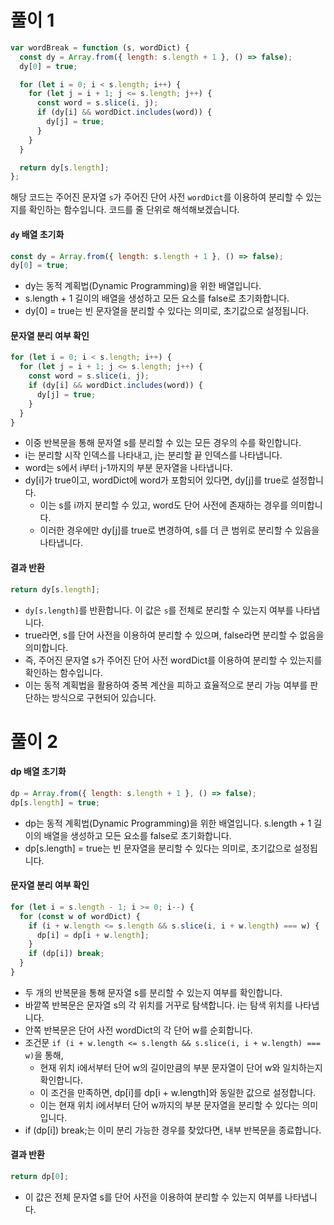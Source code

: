 # 풀이 1

```js
var wordBreak = function (s, wordDict) {
  const dy = Array.from({ length: s.length + 1 }, () => false);
  dy[0] = true;

  for (let i = 0; i < s.length; i++) {
    for (let j = i + 1; j <= s.length; j++) {
      const word = s.slice(i, j);
      if (dy[i] && wordDict.includes(word)) {
        dy[j] = true;
      }
    }
  }

  return dy[s.length];
};
```

해당 코드는 주어진 문자열 `s`가 주어진 단어 사전 `wordDict`를 이용하여 분리할 수 있는지를 확인하는 함수입니다. 코드를 줄 단위로 해석해보겠습니다.

#### `dy` 배열 초기화

```js
const dy = Array.from({ length: s.length + 1 }, () => false);
dy[0] = true;
```

- dy는 동적 계획법(Dynamic Programming)을 위한 배열입니다.
- s.length + 1 길이의 배열을 생성하고 모든 요소를 false로 초기화합니다.
- dy[0] = true는 빈 문자열을 분리할 수 있다는 의미로, 초기값으로 설정됩니다.

#### 문자열 분리 여부 확인

```js
for (let i = 0; i < s.length; i++) {
  for (let j = i + 1; j <= s.length; j++) {
    const word = s.slice(i, j);
    if (dy[i] && wordDict.includes(word)) {
      dy[j] = true;
    }
  }
}
```

- 이중 반복문을 통해 문자열 s를 분리할 수 있는 모든 경우의 수를 확인합니다.
- i는 분리할 시작 인덱스를 나타내고, j는 분리할 끝 인덱스를 나타냅니다.
- word는 s에서 i부터 j-1까지의 부분 문자열을 나타냅니다.
- dy[i]가 true이고, wordDict에 word가 포함되어 있다면, dy[j]를 true로 설정합니다.
  - 이는 s를 i까지 분리할 수 있고, word도 단어 사전에 존재하는 경우를 의미합니다.
  - 이러한 경우에만 dy[j]를 true로 변경하여, s를 더 큰 범위로 분리할 수 있음을 나타냅니다.

#### 결과 반환

```js
return dy[s.length];
```

- `dy[s.length]`를 반환합니다. 이 값은 `s`를 전체로 분리할 수 있는지 여부를 나타냅니다.
- true라면, s를 단어 사전을 이용하여 분리할 수 있으며, false라면 분리할 수 없음을 의미합니다.
- 즉, 주어진 문자열 s가 주어진 단어 사전 wordDict를 이용하여 분리할 수 있는지를 확인하는 함수입니다.
- 이는 동적 계획법을 활용하여 중복 계산을 피하고 효율적으로 분리 가능 여부를 판단하는 방식으로 구현되어 있습니다.

# 풀이 2

#### dp 배열 초기화

```js
dp = Array.from({ length: s.length + 1 }, () => false);
dp[s.length] = true;
```

- dp는 동적 계획법(Dynamic Programming)을 위한 배열입니다. s.length + 1 길이의 배열을 생성하고 모든 요소를 false로 초기화합니다.
- dp[s.length] = true는 빈 문자열을 분리할 수 있다는 의미로, 초기값으로 설정됩니다.

#### 문자열 분리 여부 확인

```js
for (let i = s.length - 1; i >= 0; i--) {
  for (const w of wordDict) {
    if (i + w.length <= s.length && s.slice(i, i + w.length) === w) {
      dp[i] = dp[i + w.length];
    }
    if (dp[i]) break;
  }
}
```

- 두 개의 반복문을 통해 문자열 s를 분리할 수 있는지 여부를 확인합니다.
- 바깥쪽 반복문은 문자열 s의 각 위치를 거꾸로 탐색합니다. i는 탐색 위치를 나타냅니다.
- 안쪽 반복문은 단어 사전 wordDict의 각 단어 w를 순회합니다.
- 조건문 `if (i + w.length <= s.length && s.slice(i, i + w.length) === w)`을 통해,
  - 현재 위치 i에서부터 단어 w의 길이만큼의 부분 문자열이 단어 w와 일치하는지 확인합니다.
  - 이 조건을 만족하면, dp[i]를 dp[i + w.length]와 동일한 값으로 설정합니다.
  - 이는 현재 위치 i에서부터 단어 w까지의 부분 문자열을 분리할 수 있다는 의미입니다.
- if (dp[i]) break;는 이미 분리 가능한 경우를 찾았다면, 내부 반복문을 종료합니다.

#### 결과 반환

```js
return dp[0];
```

- 이 값은 전체 문자열 s를 단어 사전을 이용하여 분리할 수 있는지 여부를 나타냅니다.
